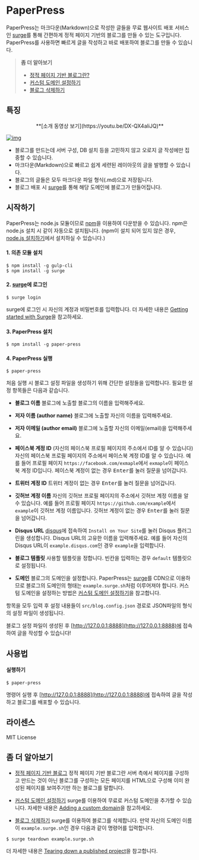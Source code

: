 # PaperPress
PaperPress는 마크다운(Markdown)으로 작성한 글들을 무료 웹사이트 배포 서비스인 [surge](https://surge.sh/)를 통해 간편하게 정적 페이지 기반의 블로그를 만들 수 있는 도구입니다. PaperPress를 사용하면 빠르게 글을 작성하고 바로 배포하여 블로그를 만들 수 있습니다.


> **좀 더 알아보기**
> * <a id="paper-press-sel-1" href="#paper-press-help-1">정적 페이지 기반 블로그란?</a>
> * <a id="paper-press-sel-2" href="#paper-press-help-2">커스텀 도메인 설정하기</a>
> * <a id="paper-press-sel-3" href="#paper-press-help-3">블로그 삭제하기</a>

## 특징

<p align="center">**[소개 동영상 보기](https://youtu.be/DX-QX4aliJQ)**</p>


[![img](https://github.com/seokju-na/paper-press/blog/master/docs/imgs/Video.png)](https://youtu.be/2IUwsdlw0to)



* 블로그를 만드는데 서버 구성, DB 설치 등을 고민하지 않고 오로지 글 작성에만 집중할 수 있습니다.
* 마크다운(Markdown)으로 빠르고 쉽게 세련된 레이아웃의 글을 발행할 수 있습니다.
* 블로그의 글들은 모두 마크다운 파일 형식(.md)으로 저장됩니다.
* 블로그 배포 시 [surge](https://surge.sh)를 통해 해당 도메인에 블로그가 만들어집니다.


## 시작하기

PaperPress는 node.js 모듈이므로 [npm](https://www.npmjs.com/)을 이용하여 다운받을 수 있습니다. npm은 node.js 설치 시 같이 자동으로 설치됩니다. (npm이 설치 되어 있지 않은 경우, [node.js 설치하기](https://nodejs.org/ko/)에서 설치하실 수 있습니다.)


#### 1. 의존 모듈 설치

```shell
$ npm install -g gulp-cli
$ npm install -g surge
```

#### 2. [surge](https://surge.sh)에 로그인

```shell
$ surge login
```

surge에 로그인 시 자신의 계정과 비밀번호를 입력합니다. 더 자세한 내용은 [Getting started with Surge](https://surge.sh/help/getting-started-with-surge)을 참고하세요.


#### 3. PaperPress 설치

```shell
$ npm install -g paper-press
```

#### 4. PaperPress 실행

```shell
$ paper-press
```


처음 실행 시 블로그 설정 파일을 생성하기 위해 간단한 설정들을 입력합니다. 필요한 설정 항목들은 다음과 같습니다.


* **블로그 이름**
블로그에 노출할 블로그의 이름을 입력해주세요.

* **저자 이름 (author name)**
블로그에 노출할 자신의 이름을 입력해주세요.

* **저자 이메일 (author email)**
블로그에 노출할 자신의 이메일(email)을 입력해주세요.

* **페이스북 계정 ID** (자신의 페이스북 프로필 페이지의 주소에서 ID를 알 수 있습니다)
자신의 페이스북 프로필 페이지의 주소에서 페이스북 계정 ID를 알 수 있습니다. 예를 들어 프로필 페이지 ``https://facebook.com/exmaple``에서 ``exmaple``이 페이스북 계정 ID입니다.
페이스북 계정이 없는 경우 <kbd>Enter</kbd>를 눌러 질문을 넘어갑니다.

* **트위터 계정 ID**
트위터 계정이 없는 경우 <kbd>Enter</kbd>를 눌러 질문을 넘어갑니다.

* **깃허브 계정 이름**
자신의 깃허브 프로필 페이지의 주소에서 깃허브 계정 이름을 알 수 있습니다. 예를 들어 프로필 페이지 ``https://github.com/example``에서 ``example``이 깃허브 계정 이름입니다.
깃허브 계정이 없는 경우 <kbd>Enter</kbd>를 눌러 질문을 넘어갑니다.

* **Disqus URL**
[disqus](https://publishers.disqus.com/)에 접속하여 ``Install on Your Site``를 눌러 Disqus 플러그린을 생성합니다. Disqus URL의 고유한 이름을 입력해주세요. 예를 들어 자신의 Disqus URL이 ``example.disqus.com``인 경우 ``example``을 입력합니다.

* **블로그 템플릿**
사용할 템플릿을 정합니다. 빈칸을 입력하는 경우 ``default`` 템플릿으로 설정됩니다.

* **도메인**
블로그의 도메인을 설정합니다. PaperPress는 [surge](https://surge.sh)를 CDN으로 이용하므로 블로그의 도메인의 형태는 ``example.surge.sh``처럼 이루어져야 합니다. 커스텀 도메인을 설정하는 방법은 <a href="#paper-press-help-2">커스텀 도메인 설정하기</a>을 참고합니다.


항목을 모두 입력 후 설정 내용들이 ``src/blog.config.json`` 경로로 JSON파일의 형식의 설정 파일이 생성됩니다.

블로그 설정 파일이 생성된 후 [http://127.0.0.1:8888](http://127.0.0.1:8888)에 접속하여 글을 작성할 수 있습니다!


## 사용법

#### 실행하기

```shell
$ paper-press
```

명령어 실행 후 [http://127.0.0.1:8888](http://127.0.0.1:8888)에 접속하여 글을 작성하고 블로그를 배포할 수 있습니다.


## 라이센스

MIT License



## 좀 더 알아보기

* <a id="paper-press-help-1" href="#paper-press-sel-1">정적 페이지 기반 블로그</a>
정적 페이지 기반 블로그란 서버 측에서 페이지를 구성하고 만드는 것이 아닌 블로그를 구성하는 모든 페이지를 HTML으로 구성해 이미 완성된 페이지를 보여주기만 하는 블로그를 말합니다.

* <a id="paper-press-help-2" href="#paper-press-sel-2">커스텀 도메인 설정하기</a>
surge를 이용하여 무료로 커스텀 도메인을 추가할 수 있습니다. 자세한 내용은 [Adding a custom domain](https://surge.sh/help/adding-a-custom-domain)을 참고하세요.

* <a id="paper-press-help-3" href="#paper-press-sel-3">블로그 삭제하기</a>
surge를 이용하여 블로그를 삭제합니다. 만약 자신의 도메인 이름이 ``example.surge.sh``인 경우 다음과 같이 명령어를 입력합니다.
```shell
$ surge teardown example.surge.sh
```
더 자세한 내용은 [Tearing down a published project](https://surge.sh/help/tearing-down-a-project)을 참고합니다.



